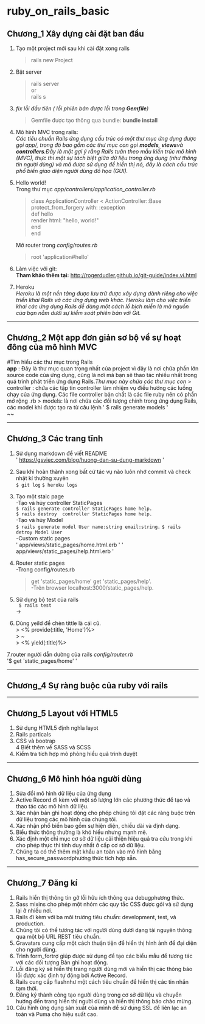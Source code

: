 # ruby_on_rails_basic  
## Chương_1 Xây dựng cài đặt ban đầu 
1. Tạo một project mới sau khi cài đặt xong rails  
    > rails new Project  
2. Bật server  
    > rails server  
    or  
    > rails s  
3. *fix lỗi đầu tiên ( lỗi phiên bản được lỗi trong **Gemfile**)*  
    > Gemfile được tạo thông qua bundle:  **bundle install**
4. Mô hình MVC trong rails:  
  _Các tiêu chuẩn Rails ứng dụng cấu trúc có một thư mục ứng dụng được gọi app/, trong đó bao gồm các thư mục con gọi **models**, **views**và **controllers**.Đây là một gợi ý rằng Rails tuân theo mẫu kiến trúc mô hình (MVC), thực thi một sự tách biệt giữa dữ liệu trong ứng dụng (như thông tin người dùng) và mã được sử dụng để hiển thị nó, đây là cách cấu trúc phổ biến giao diện người dùng đồ họa (GUI)._  

5. Hello world!  
   Trong thư mục *app/controllers/application_controller.rb*  
   > class ApplicationController < ActionController::Base  
   > protect_from_forgery with: :exception  
   > def hello  
   >    render html: "hello, world!"  
   > end  
   >end
     
   Mở router trong *config/routes.rb*  
   > root 'application#hello'  
 6. Làm việc với git:  
    **Tham khảo thêm tại:** http://rogerdudler.github.io/git-guide/index.vi.html  
 7. Heroku  
      *Heroku là một nền tảng được lưu trữ được xây dựng dành riêng cho việc triển khai Rails và các ứng dụng web khác. Heroku làm cho việc triển khai các ứng dụng Rails dễ dàng một cách lố bịch miễn là mã nguồn của bạn nằm dưới sự kiểm soát phiên bản với Git.*  

___  
      
## Chương_2  Một app đơn giản sơ bộ về sự hoạt đông của mô hình MVC  
   #Tìm hiểu các thư mục trong Rails  
   **app** : Đây là thư mục quan trọng nhất của project vì đây là nơi chứa phần lớn source code của ứng dụng, cũng là nơi mà bạn sẽ thao tác nhiều nhất trong quá trình phát triển ứng dụng Rails.*Thư mục này chứa các thư mục con* > controller : chứa các tập tin controller làm nhiệm vụ điều hướng các luồng chạy của ứng dụng. Các file controller bản chất là các file ruby nên có phần mở rộng .rb > models: là nơi chứa các đối tượng chính trong ứng dụng Rails, các model khi được tạo ra từ câu lệnh ' $ rails generate models '  
   ~~




  
___  
## Chương_3 Các trang tĩnh  
   1. Sử dụng markdown để viết README  
        ' https://gsviec.com/blog/huong-dan-su-dung-markdown '  
   2. Sau khi hoàn thành xong bất cứ tác vụ nào luôn nhớ commit và check nhật kí thường xuyên  
       ` $ git log ` 
       ` $ heroku logs `  
   3. Tạo một staic page  
     -Tạo và hủy controller StaticPages     
        ` $ rails generate controller StaticPages home help. `  
        ` $ rails destroy  controller StaticPages home help. `  
     -Tạo và hủy Model  
        ` $ rails generate model User name:string email:string. ` 
        ` $ rails detroy Model User `  
     -Custom static pages  
       ' app/views/static_pages/home.html.erb '
       ' app/views/static_pages/help.html.erb '
    
   4. Router static pages  
    -Trong config/routes.rb  
      >  get  'static_pages/home'
      >  get  'static_pages/help'.  
    -Trên browser 
      > localhost:3000/static_pages/help.  
   5. Sữ dụng bộ test của rails  
    ` $ rails test`  
    ->
   6. Dùng yeild để chèn tittle là cái cũ.  
     > <% provide(:title, 'Home')%>  
     > ~  
     > <% yield(:title)%> 
    
   7.router người dẫn dường của rails *config/router.rb*  
       '$ get 'static_pages/home' '    
  ___
  
       
## Chương_4 Sự ràng buộc của ruby với rails     
___  

## Chương_5 Layout với HTML5  
   1. Sử dụng HTML5 định nghĩa layot  
   2. Rails particals  
   3. CSS và bootrap  
   4 Biết thêm về SASS và SCSS  
   5. Kiểm tra tích hợp mô phỏng hiểu quả trình duyệt  
  
___

## Chương_6 Mô hình hóa người dùng  
   1. Sửa đổi mô hình dữ liệu của ứng dụng  
   2. Active Record đi kèm với một số lượng lớn các phương thức để tạo và thao tác các mô hình dữ liệu.  
   3. Xác nhận bản ghi hoạt động cho phép chúng tôi đặt các ràng buộc trên dữ liệu trong các mô hình của chúng tôi.  
   4. Xác nhận phổ biến bao gồm sự hiện diện, chiều dài và định dạng.  
   5. Biểu thức thông thường là khó hiểu nhưng mạnh mẽ.  
   6. Xác định một chỉ mục cơ sở dữ liệu cải thiện hiệu quả tra cứu trong khi cho phép thực thi tính duy nhất ở cấp cơ sở dữ liệu.  
   7. Chúng ta có thể thêm mật khẩu an toàn vào mô hình bằng has_secure_passwordphương thức tích hợp sẵn.  
   
___  

## Chương_7 Đăng kí  
   1. Rails hiển thị thông tin gỡ lỗi hữu ích thông qua debugphương thức.  
   2. Sass mixins cho phép một nhóm các quy tắc CSS được gói và sử dụng lại ở nhiều nơi.  
   3. Rails đi kèm với ba môi trường tiêu chuẩn: development, test, và production.  
   4. Chúng tôi có thể tương tác với người dùng dưới dạng tài nguyên thông qua một bộ URL REST tiêu chuẩn.  
   5. Gravatars cung cấp một cách thuận tiện để hiển thị hình ảnh để đại diện cho người dùng.  
   6. Trình form_fortrợ giúp được sử dụng để tạo các biểu mẫu để tương tác với các đối tượng Bản ghi hoạt động.  
   7. Lỗi đăng ký sẽ hiển thị trang người dùng mới và hiển thị các thông báo lỗi được xác định tự động bởi Active Record.  
   8. Rails cung cấp flashnhư một cách tiêu chuẩn để hiển thị các tin nhắn tạm thời.  
   9. Đăng ký thành công tạo người dùng trong cơ sở dữ liệu và chuyển hướng đến trang hiển thị người dùng và hiển thị thông báo chào mừng.  
   10.  Cấu hình ứng dụng sản xuất của mình để sử dụng SSL để liên lạc an toàn và Puma cho hiệu suất cao.  
   
   
    
     
   
   
      

        
  
      
    

